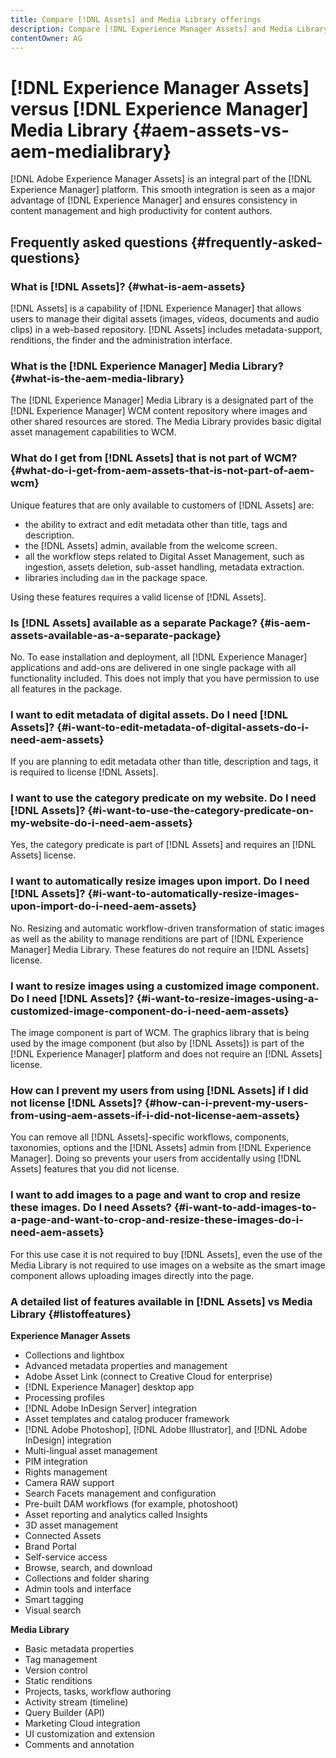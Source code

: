 ```yaml
---
title: Compare [!DNL Assets] and Media Library offerings
description: Compare [!DNL Experience Manager Assets] and Media Library offerings and know the differences.
contentOwner: AG
---
```


# [!DNL Experience Manager Assets] versus [!DNL Experience Manager] Media Library {#aem-assets-vs-aem-medialibrary}

[!DNL Adobe Experience Manager Assets] is an integral part of the [!DNL Experience Manager] platform. This smooth integration is seen as a major advantage of [!DNL Experience Manager] and ensures consistency in content management and high productivity for content authors.

## Frequently asked questions {#frequently-asked-questions}

### What is [!DNL Assets]? {#what-is-aem-assets}

[!DNL Assets] is a capability of [!DNL Experience Manager] that allows users to manage their digital assets (images, videos, documents and audio clips) in a web-based repository. [!DNL Assets] includes metadata-support, renditions, the finder and the administration interface.

### What is the [!DNL Experience Manager] Media Library? {#what-is-the-aem-media-library}

The [!DNL Experience Manager] Media Library is a designated part of the [!DNL Experience Manager] WCM content repository where images and other shared resources are stored. The Media Library provides basic digital asset management capabilities to WCM.

### What do I get from [!DNL Assets] that is not part of WCM? {#what-do-i-get-from-aem-assets-that-is-not-part-of-aem-wcm}

Unique features that are only available to customers of [!DNL Assets] are:

* the ability to extract and edit metadata other than title, tags and description.
* the [!DNL Assets] admin, available from the welcome screen.
* all the workflow steps related to Digital Asset Management, such as ingestion, assets deletion, sub-asset handling, metadata extraction.
* libraries including `dam` in the package space.

Using these features requires a valid license of [!DNL Assets].

### Is [!DNL Assets] available as a separate Package? {#is-aem-assets-available-as-a-separate-package}

No. To ease installation and deployment, all [!DNL Experience Manager] applications and add-ons are delivered in one single package with all functionality included. This does not imply that you have permission to use all features in the package.

### I want to edit metadata of digital assets. Do I need [!DNL Assets]? {#i-want-to-edit-metadata-of-digital-assets-do-i-need-aem-assets}

If you are planning to edit metadata other than title, description and tags, it is required to license [!DNL Assets].

### I want to use the category predicate on my website. Do I need [!DNL Assets]? {#i-want-to-use-the-category-predicate-on-my-website-do-i-need-aem-assets}

Yes, the category predicate is part of [!DNL Assets] and requires an [!DNL Assets] license.

### I want to automatically resize images upon import. Do I need [!DNL Assets]? {#i-want-to-automatically-resize-images-upon-import-do-i-need-aem-assets}

No. Resizing and automatic workflow-driven transformation of static images as well as the ability to manage renditions are part of [!DNL Experience Manager] Media Library. These features do not require an [!DNL Assets] license.

### I want to resize images using a customized image component. Do I need [!DNL Assets]? {#i-want-to-resize-images-using-a-customized-image-component-do-i-need-aem-assets}

The image component is part of WCM. The graphics library that is being used by the image component (but also by [!DNL Assets]) is part of the [!DNL Experience Manager] platform and does not require an [!DNL Assets] license.

### How can I prevent my users from using [!DNL Assets] if I did not license [!DNL Assets]? {#how-can-i-prevent-my-users-from-using-aem-assets-if-i-did-not-license-aem-assets}

You can remove all [!DNL Assets]-specific workflows, components, taxonomies, options and the [!DNL Assets] admin from [!DNL Experience Manager]. Doing so prevents your users from accidentally using [!DNL Assets] features that you did not license.

### I want to add images to a page and want to crop and resize these images. Do I need Assets? {#i-want-to-add-images-to-a-page-and-want-to-crop-and-resize-these-images-do-i-need-aem-assets}

For this use case it is not required to buy [!DNL Assets], even the use of the Media Library is not required to use images on a website as the smart image component allows uploading images directly into the page.

### A detailed list of features available in [!DNL Assets] vs Media Library {#listoffeatures}

**Experience Manager Assets**

* Collections and lightbox
* Advanced metadata properties and management
* Adobe Asset Link (connect to Creative Cloud for enterprise)
* [!DNL Experience Manager] desktop app
* Processing profiles
* [!DNL Adobe InDesign Server] integration
* Asset templates and catalog producer framework
* [!DNL Adobe Photoshop], [!DNL Adobe Illustrator], and [!DNL Adobe InDesign] integration
* Multi-lingual asset management
* PIM integration
* Rights management
* Camera RAW support
* Search Facets management and configuration
* Pre-built DAM workflows (for example, photoshoot)
* Asset reporting and analytics called Insights
* 3D asset management
* Connected Assets
* Brand Portal
* Self-service access
* Browse, search, and download
* Collections and folder sharing
* Admin tools and interface
* Smart tagging
* Visual search

**Media Library**

* Basic metadata properties
* Tag management
* Version control
* Static renditions
* Projects, tasks, workflow authoring
* Activity stream (timeline)
* Query Builder (API)
* Marketing Cloud integration
* UI customization and extension
* Comments and annotation
